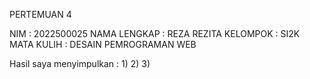 PERTEMUAN 4

NIM : 2022500025
NAMA LENGKAP : REZA REZITA
KELOMPOK : SI2K
MATA KULIH : DESAIN PEMROGRAMAN WEB

Hasil saya menyimpulkan :
1) 
2)
3)
